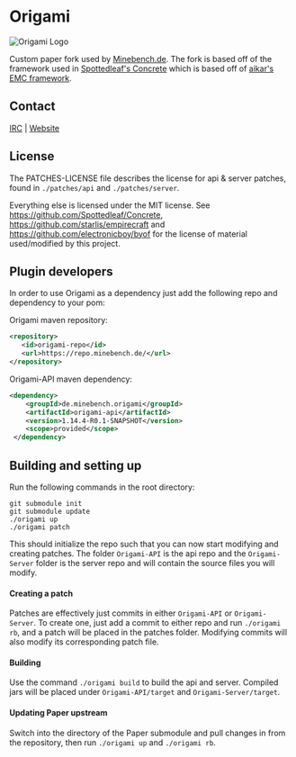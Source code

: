 Origami
==

![Origami Logo](logo.png)

Custom paper fork used by [Minebench.de](https://minebench.de). The fork is based off of
 the framework used in [Spottedleaf's Concrete](https://github.com/Spottedleaf/Concrete)
  which is based off of [aikar's EMC framework](https://github.com/starlis/empirecraft).

## Contact
[IRC](http://moep.tv/chat) | [Website](https://minebench.de/)

## License
The PATCHES-LICENSE file describes the license for api & server patches, 
found in `./patches/api` and `./patches/server`.

Everything else is licensed under the MIT license. 
See https://github.com/Spottedleaf/Concrete, https://github.com/starlis/empirecraft
and https://github.com/electronicboy/byof for the license of material used/modified by this project.

## Plugin developers
In order to use Origami as a dependency just add the following repo and dependency to your pom:

Origami maven repository:
 ```xml 
<repository>
    <id>origami-repo</id>
    <url>https://repo.minebench.de/</url>
</repository>
```
Origami-API maven dependency:
```xml
<dependency>
    <groupId>de.minebench.origami</groupId>
    <artifactId>origami-api</artifactId>
    <version>1.14.4-R0.1-SNAPSHOT</version>
    <scope>provided</scope>
 </dependency>
 ```

## Building and setting up
Run the following commands in the root directory:

```
git submodule init
git submodule update
./origami up
./origami patch
```

This should initialize the repo such that you can now start modifying and creating 
patches. The folder `Origami-API` is the api repo and the `Origami-Server` folder
is the server repo and will contain the source files you will modify.

#### Creating a patch
Patches are effectively just commits in either `Origami-API` or `Origami-Server`. 
To create one, just add a commit to either repo and run `./origami rb`, and a 
patch will be placed in the patches folder. Modifying commits will also modify its 
corresponding patch file.


#### Building

Use the command `./origami build` to build the api and server. Compiled jars
will be placed under `Origami-API/target` and `Origami-Server/target`.

#### Updating Paper upstream

Switch into the directory of the Paper submodule and pull changes in from the 
repository, then run `./origami up` and `./origami rb`.